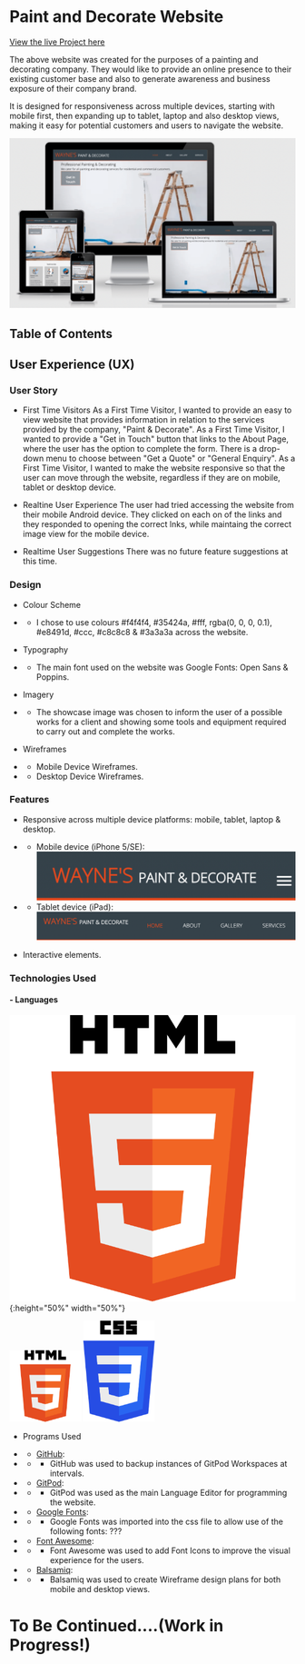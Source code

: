 # Paint and Decorate Website

[View the live Project here](https://gregcotech007.github.io/paintanddecorate/index.html)

The above website was created for the purposes of a painting and decorating company. They would like to provide an online presence to their existing customer base and also to generate awareness and business exposure of their company brand.

It is designed for responsiveness across multiple devices, starting with mobile first, then expanding up to tablet, laptop and also desktop views, making it easy for potential customers and users to navigate the website.

![ Paint & Decorate](assets/images/amir-min.png)

## Table of Contents

## User Experience (UX)

### User Story

- First Time Visitors
As a First Time Visitor, I wanted to provide an easy to view website that provides information in relation to the services provided by the company, "Paint & Decorate".
As a First Time Visitor, I wanted to provide a "Get in Touch" button that links to the About Page, where the user has the option to complete the form. There is a drop-down menu to choose between "Get a Quote" or "General Enquiry".
As a First Time Visitor, I wanted to make the website responsive so that the user can move through the website, regardless if they are on mobile, tablet or desktop device.

- Realtine User Experience
The user had tried accessing the website from their mobile Android device.
They clicked on each on of the links and they responded to opening the correct lnks, while maintaing the correct image view for the mobile device.

- Realtime User Suggestions
There was no future feature suggestions at this time.

### Design

- Colour Scheme
- - I chose to use colours #f4f4f4, #35424a, #fff, rgba(0, 0, 0, 0.1), #e8491d, #ccc, #c8c8c8 & #3a3a3a across the website.

- Typography
- - The main font used on the website was Google Fonts: Open Sans & Poppins.

- Imagery
- - The showcase image was chosen to inform the user of a possible works for a client and showing some tools and equipment required to carry out and complete the works.

- Wireframes
- - Mobile Device Wireframes.
- - Desktop Device Wireframes.

### Features
- Responsive across multiple device platforms: mobile, tablet, laptop & desktop.
- - Mobile device (iPhone 5/SE):
![Menu Navigation: Hamburger](assets/images/hamburger-min.png)
- - Tablet device (iPad):
![Menu Navigation: Bar](assets/images/navbar-min.png)

- Interactive elements.

### Technologies Used
#### - Languages

![HTML5](assets/images/html5-min.png){:height="50%" width="50%"}

<img src="assets/images/html5-min.png" alt="html5" width="25%"/>

<img src="assets/images/css3-min.png" alt="css3" width="25%"/>


- Programs Used
- - [GitHub](https://github.com/):
- - - GitHub was used to backup instances of GitPod Workspaces at intervals.

- - [GitPod](https://gitpod.io/):
- - - GitPod was used as the main Language Editor for programming the website.

- - [Google Fonts](https://fonts.google.com/):
- - - Google Fonts was imported into the css file to allow use of the following fonts: ???

- - [Font Awesome](https://fontawesome.com/):
- - - Font Awesome was used to add Font Icons to improve the visual experience for the users.

- - [Balsamiq](https://balsamiq.com/):
- - - Balsamiq was used to create Wireframe design plans for both mobile and desktop views. 

# To Be Continued....(Work in Progress!)